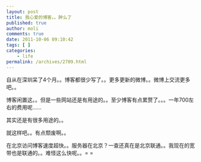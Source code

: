 ```yaml
---
layout: post
title: 我心爱的博客。。肿么了
published: true
author: moli
comments: true
date: 2011-10-06 09:10:42
tags: [ ]
categories:
    - life
permalink: /archives/2709.html
---
```

自从在深圳呆了4个月。。博客都很少写了。。更多更新的微博。。微博上交流更多吧。。

博客闲置这。。但是一些网站还是有用途的。。至少博客有点累赘了。。。一年700左右的费用呢……

其实还是有很多用途的。。

就这样吧。。有点颓废啊。。

在北京访问博客速度超快。。服务器在北京？一查还真在是北京联通。。我现在的宽带也是联通的。。难怪这么快呢。。= =